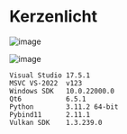 # Kerzenlicht
![image](https://github.com/AleMar21430/Kerzenlicht/assets/99276653/7d347808-a838-45da-91fb-fce951e59714)

![image](https://github.com/AleMar21430/Kerzenlicht/assets/99276653/8701aa99-9d94-4fcd-bfe5-844a7f367d4e)

```
Visual Studio 17.5.1
MSVC VS-2022  v123
Windows SDK   10.0.22000.0
Qt6           6.5.1
Python        3.11.2 64-bit
Pybind11      2.11.1
Vulkan SDK    1.3.239.0
```
